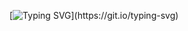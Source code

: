 [![Typing SVG](https://readme-typing-svg.demolab.com?font=PT+Mono&weight=600&pause=1000&color=000000&background=FFFFFF&center=true&vCenter=true&repeat=false&random=false&width=435&height=30&lines=hey+there%2C+it's+em1!)](https://git.io/typing-svg)

<!--
### Hi there 👋

**em1png/em1png** is a ✨ _special_ ✨ repository because its `README.md` (this file) appears on your GitHub profile.

Here are some ideas to get you started:

- 🔭 I’m currently working on ...
- 🌱 I’m currently learning ...
- 👯 I’m looking to collaborate on ...
- 🤔 I’m looking for help with ...
- 💬 Ask me about ...
- 📫 How to reach me: ...
- 😄 Pronouns: ...
- ⚡ Fun fact: ...
-->
